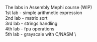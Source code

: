 The labs in Assembly Mephi course (WIP) \
1st lab - simple arithmetic expression \
2nd lab - matrix sort \
3rd lab - strings handling \
4th lab - fpu operations \
5th lab - grayscale with C/NASM \
